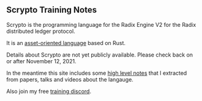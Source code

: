 ## Scrypto Training Notes

Scrypto is the programming language for the Radix Engine V2 for the Radix distributed ledger protocol.

It is an [asset-oriented language](https://www.publish0x.com/rocks-defi-playbook/asset-oriented-programming-xjoyxqk) based on Rust.

Details about Scrypto are not yet publicly available. Please check back on or after November 12, 2021.

In the meantime this site includes some [high level notes](./ScryptoIntroduction.md) that I extracted from papers, talks and videos about the langauge.

Also join my free [training discord](https://discord.gg/4Kqrgpg88X).
